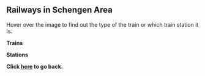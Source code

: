 ## Railways in Schengen Area

Hover over the image to find out the type of the train or which train station it is.

**Trains**

**Stations**

**Click [here](https://wqgcx.github.io/transport/20240930EU/) to go back.**
